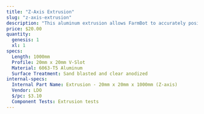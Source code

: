 ```yaml
---
title: "Z-Axis Extrusion"
slug: "z-axis-extrusion"
description: "This aluminum extrusion allows FarmBot to accurately position the UTM and tools in the z-direction. It slides through the vertically aligned wheels on the front of the cross-slide."
price: $20.00
quantity:
  genesis: 1
  xl: 1
specs:
  Length: 1000mm
  Profile: 20mm x 20mm V-Slot
  Material: 6063-T5 Aluminum
  Surface Treatment: Sand blasted and clear anodized
internal-specs:
  Internal Part Name: Extrusion - 20mm x 20mm x 1000mm (Z-axis)
  Vendor: LDO
  $/pc: $3.10
  Component Tests: Extrusion tests
---
```

